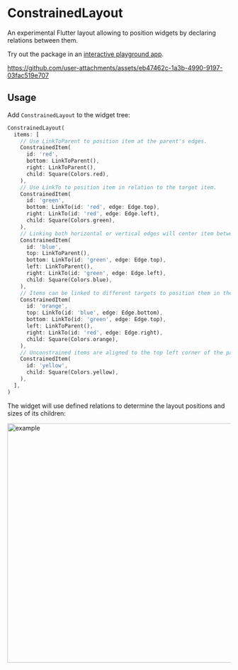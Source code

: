 # ConstrainedLayout

An experimental Flutter layout allowing to position widgets by declaring relations between them.

Try out the package in an [interactive playground app](https://tomwyr.github.io/constrained-layout/).

https://github.com/user-attachments/assets/eb47462c-1a3b-4990-9197-03fac519e707

## Usage

Add `ConstrainedLayout` to the widget tree:

```dart
ConstrainedLayout(
  items: [
    // Use LinkToParent to position item at the parent's edges.
    ConstrainedItem(
      id: 'red',
      bottom: LinkToParent(),
      right: LinkToParent(),
      child: Square(Colors.red),
    ),
    // Use LinkTo to position item in relation to the target item.
    ConstrainedItem(
      id: 'green',
      bottom: LinkTo(id: 'red', edge: Edge.top),
      right: LinkTo(id: 'red', edge: Edge.left),
      child: Square(Colors.green),
    ),
    // Linking both horizontal or vertical edges will center item between target edges.
    ConstrainedItem(
      id: 'blue',
      top: LinkToParent(),
      bottom: LinkTo(id: 'green', edge: Edge.top),
      left: LinkToParent(),
      right: LinkTo(id: 'green', edge: Edge.left),
      child: Square(Colors.blue),
    ),
    // Items can be linked to different targets to position them in the desired way.
    ConstrainedItem(
      id: 'orange',
      top: LinkTo(id: 'blue', edge: Edge.bottom),
      bottom: LinkTo(id: 'green', edge: Edge.top),
      left: LinkToParent(),
      right: LinkTo(id: 'red', edge: Edge.right),
      child: Square(Colors.orange),
    ),
    // Unconstrained items are aligned to the top left corner of the parent.
    ConstrainedItem(
      id: 'yellow',
      child: Square(Colors.yellow),
    ),
  ],
)
```

The widget will use defined relations to determine the layout positions and sizes of its children:

<img width="539" alt="example" src="https://github.com/user-attachments/assets/22978362-9844-46cf-8df1-9c3585693a65">
